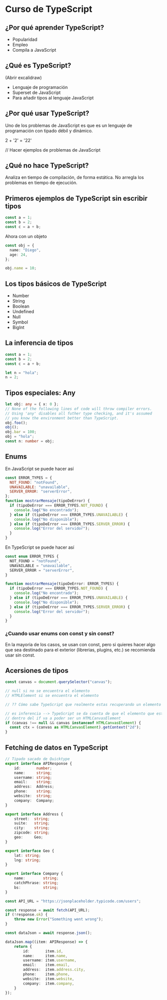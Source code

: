 # Curso de TypeScript

## ¿Por qué aprender TypeScript?

- Popularidad
- Empleo
- Compila a JavaScript

## ¿Qué es TypeScript?

(Abrir excalidraw)

- Lenguaje de programación
- Superset de JavaScript
- Para añadir tipos al lenguaje JavaScript

## ¿Por qué usar TypeScript?

Uno de los problemas de JavaScript es que es un lenguaje de programación con tipado débil y dinámico.

2 + '2' = '22'

// Hacer ejemplos de problemas de JavaScript

## ¿Qué no hace TypeScript?

Analiza en tiempo de compilación, de forma estática.
No arregla los problemas en tiempo de ejecución.

## Primeros ejemplos de TypeScript sin escribir tipos

```ts
const a = 1;
const b = 2;
const c = a + b;
```

Ahora con un objeto

```ts
const obj = {
  name: "Diego",
  age: 24,
};

obj.name = 10;
```

## Los tipos básicos de TypeScript

- Number
- String
- Boolean
- Undefined
- Null
- Symbol
- BigInt

## La inferencia de tipos

```ts
const a = 1;
const b = 2;
const c = a + b;

let n = "hola";
n = 2;
```

## Tipos especiales: Any

```ts
let obj: any = { x: 0 };
// None of the following lines of code will throw compiler errors.
// Using 'any' disables all futher type checking, and it's assumed
// you know the environment better than TypeScript.
obj.foo();
obj();
obj.bar = 100;
obj = "hola";
const n: number = obj;
```

## Enums

En JavaScript se puede hacer así

```js
const ERROR_TYPES = {
  NOT_FOUND: "notFound",
  UNAVAILABLE: "unavailable",
  SERVER_ERROR: "serverError",
};
function mostrarMensaje(tipoDeError) {
  if (tipoDeError === ERROR_TYPES.NOT_FOUND) {
    console.log("No encontrado");
  } else if (tipoDeError === ERROR_TYPES.UNAVAILABLE) {
    console.log("No disponible");
  } else if (tipoDeError === ERROR_TYPES.SERVER_ERROR) {
    console.log("Error del servidor");
  }
}
```

En TypeScript se puede hacer así

```ts
const enum ERROR_TYPES {
  NOT_FOUND = "notFound",
  UNAVAILABLE = "unavailable",
  SERVER_ERROR = "serverError",
}

function mostrarMensaje(tipoDeError: ERROR_TYPES) {
  if (tipoDeError === ERROR_TYPES.NOT_FOUND) {
    console.log("No encontrado");
  } else if (tipoDeError === ERROR_TYPES.UNAVAILABLE) {
    console.log("No disponible");
  } else if (tipoDeError === ERROR_TYPES.SERVER_ERROR) {
    console.log("Error del servidor");
  }
}
```

### ¿Cuando usar enums con const y sin const?

En la mayoria de los casos, se usan con const, pero si quieres hacer algo que sea destinado para el exterior (librerias, plugins, etc.) se recomienda usar sin const.

## Acersiones de tipos

```ts
const canvas = document.querySelector("canvas");

// null si no se encuentra el elemento
// HTMLElement si se encuentra el elemento

// ?? Cómo sabe TypeScript que realmente estas recuperando un elemento <canvas>?

// es inferencia --> TypeScript se da cuenta de que el elemento que está
// dentro del if va a poder ser un HTMLCanvasElement
if (canvas !== null && canvas instanceof HTMLCanvasElement) {
  const ctx = (canvas as HTMLCanvasElement).getContext("2d");
}
```

## Fetching de datos en TypeScript

```ts
// Tipado sacado de Quicktype
export interface APIResponse {
    id:       number;
    name:     string;
    username: string;
    email:    string;
    address:  Address;
    phone:    string;
    website:  string;
    company:  Company;
}

export interface Address {
    street:  string;
    suite:   string;
    city:    string;
    zipcode: string;
    geo:     Geo;
}

export interface Geo {
    lat: string;
    lng: string;
}

export interface Company {
    name:        string;
    catchPhrase: string;
    bs:          string;
}

const API_URL = "https://jsonplaceholder.typicode.com/users";

const response = await fetch(API_URL);
if (!response.ok) {
    throw new Error("Something went wrong");
}

const dataJson = await response.json();

dataJson.map((item: APIResponse) => {
    return {
        id:       item.id,
        name:     item.name,
        username: item.username,
        email:    item.email,
        address:  item.address.city,
        phone:    item.phone,
        website:  item.website,
        company:  item.company,
    }
});
```
